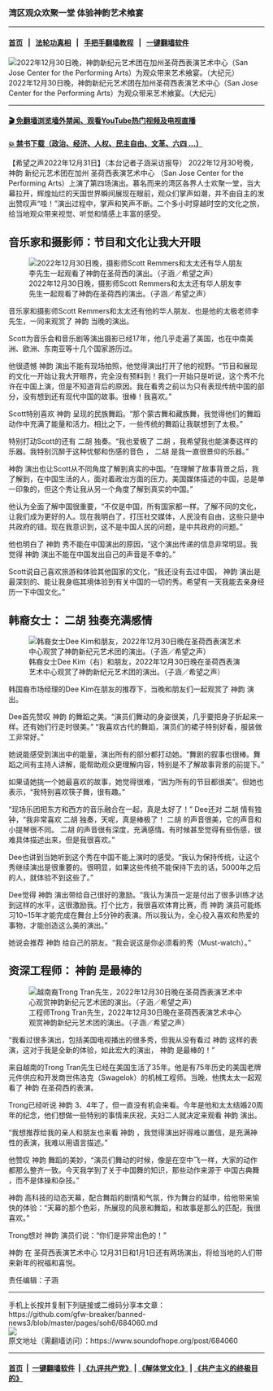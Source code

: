 ### 湾区观众欢聚一堂 体验神韵艺术飨宴
------------------------

#### [首页](https://github.com/gfw-breaker/banned-news3/blob/master/README.md) &nbsp;&nbsp;|&nbsp;&nbsp; [法轮功真相](https://github.com/begood0513/basic/blob/master/README.md)  &nbsp;&nbsp;|&nbsp;&nbsp; [手把手翻墙教程](https://github.com/gfw-breaker/guides/wiki)  &nbsp;&nbsp;|&nbsp;&nbsp; [一键翻墙软件](https://github.com/gfw-breaker/nogfw/blob/master/README.md)  



<div><img alt="2022年12月30日晚，神韵新纪元艺术团在加州圣荷西表演艺术中心（San Jose Center for the Performing Arts）为观众带来艺术飨宴。（大纪元）" src="https://img.soundofhope.org/2022-12/1672525311858.jpg"/>
<br/><figcaption class="caption">
 2022年12月30日晚，神韵新纪元艺术团在加州圣荷西表演艺术中心（San Jose Center for the Performing Arts）为观众带来艺术飨宴。（大纪元）
</figcaption></div><hr/>

#### [ 🎬  免翻墙浏览墙外禁闻、观看YouTube热门视频及电视直播](https://github.com/gfw-breaker/HelloWorld)

#### [ 💥  禁书下载（政治、经济、人权、民主自由、文革、六四 ...）](https://github.com/gfw-breaker/books/blob/master/README.md)

<div><div class="Content__Wrapper sc-1bvya0-0 elmmKw article_body" itemprop="articleBody">
 <div id="post_place_1">
 </div>
 <p class="meta-top">
  <span class="meta">
   【希望之声2022年12月31日】（本台记者子涵采访报导）
  </span>
  2022年12月30号晚，
  <ok href="/term/16755">
   神韵
  </ok>
  新纪元艺术团在加州
  <ok href="/term/25919">
   圣荷西表演艺术中心
  </ok>
  （San Jose Center for the Performing Arts）上演了第四场演出。慕名而来的湾区各界人士欢聚一堂，当大幕拉开，辉煌灿烂的天国世界瞬间展现在眼前，观众们掌声如潮，并不由自主的发出赞叹声“哇！”演出过程中，掌声和笑声不断。二个多小时穿越时空的文化之旅，给当地观众带来视觉、听觉和情感上丰富的感受。
 </p>
 <h2>
  音乐家和摄影师：节目和文化让我大开眼
 </h2>
 <figure class="OImage__StyledFigure-sc-1lfley0-0 jWYblU">
  <img alt="2022年12月30日晚，摄影师Scott Remmers和太太还有华人朋友李先生一起观看了神韵在圣荷西的演出。（子涵／希望之声）" src="https://img.soundofhope.org/2022-12/111-1672525512264.jpg"/>
  <br/><figcaption>
   2022年12月30日晚，摄影师Scott Remmers和太太还有华人朋友李先生一起观看了神韵在圣荷西的演出。（子涵／希望之声）
  </figcaption>
 </figure>
 <p>
  音乐家和摄影师Scott Remmers和太太还有他的华人朋友、也是他的太极老师李先生，一同来观赏了
  <ok href="/term/16755">
   神韵
  </ok>
  当晚的演出。
 </p>
 <p>
  Scott为音乐会和音乐剧等演出摄影已经17年，他几乎走遍了美国，也在中南美洲、欧洲、东南亚等十几个国家游历过。
 </p>
 <p>
  他很遗憾
  <ok href="/term/16755">
   神韵
  </ok>
  演出不能有现场拍照，他觉得演出打开了他的视野。“节目和展现的文化一开始让我大开眼界，完全没有预料到！我们一开始只是听说，这个秀不允许在中国上演，但是不知道背后的原因。我在看秀之前以为只有表现传统中国的部分，没有想到还有现代中国的故事。很棒！我喜欢。”
 </p>
 <p>
  Scott特别喜欢
  <ok href="/term/16755">
   神韵
  </ok>
  呈现的民族舞蹈。“那个蒙古舞和藏族舞，我觉得他们的舞蹈动作中充满了能量和活力。相比之下，一些传统的舞蹈让我联想到了太极。”
 </p>
 <p>
  特别打动Scott的还有
  <ok href="/term/68571">
   二胡
  </ok>
  独奏。“我也爱极了
  <ok href="/term/68571">
   二胡
  </ok>
  ，我希望我也能演奏这样的乐器。我特别沉醉于这种忧郁和伤感的音色 ，
  <ok href="/term/68571">
   二胡
  </ok>
  是我一直很景仰的乐器。”
 </p>
 <p>
  <ok href="/term/16755">
   神韵
  </ok>
  演出也让Scott从不同角度了解到真实的中国。“在理解了故事背景之后，我了解到，在中国生活的人，面对着政治方面的压力。美国媒体描述的中国，总是单一印象的，但这个秀让我从另一个角度了解到真实的中国。”
 </p>
 <p>
  他认为全面了解中国很重要，“不仅是中国，所有国家都一样。了解不同的文化，让我们成为更好的人。现在我明白了，打压社交媒体，人民没有自由，这些只是中共政府的错。现在我意识到，这不是中国人民的问题，是中共政府的问题。”
 </p>
 <p>
  他也明白了
  <ok href="/term/16755">
   神韵
  </ok>
  秀不能在中国演出的原因，“这个演出传递的信息非常明显。我觉得
  <ok href="/term/16755">
   神韵
  </ok>
  演出不能在中国发出自己的声音是不幸的。”
 </p>
 <p>
  Scott说自己喜欢旅游和体验其他国家的文化，“我还没有去过中国，
  <ok href="/term/16755">
   神韵
  </ok>
  演出是最深刻的、能让我身临其境体验到有关中国的一切的秀。希望有一天我能去亲身经历一下中国文化。”
 </p>
 <h2>
  韩裔女士：
  <ok href="/term/68571">
   二胡
  </ok>
  独奏充满感情
 </h2>
 <figure class="OImage__StyledFigure-sc-1lfley0-0 jWYblU">
  <img alt="韩裔女士Dee Kim和朋友，2022年12月30日晚在圣荷西表演艺术中心观赏了神韵新纪元艺术团的演出。（子涵／希望之声）" src="https://img.soundofhope.org/2022-12/2-1672525554466.jpg"/>
  <br/><figcaption>
   韩裔女士Dee Kim（右）和朋友，2022年12月30日晚在圣荷西表演艺术中心观赏了神韵新纪元艺术团的演出。（子涵／希望之声）
  </figcaption>
 </figure>
 <p>
  韩国裔市场经理的Dee Kim在朋友的推荐下，当晚和朋友们一起观赏了
  <ok href="/term/16755">
   神韵
  </ok>
  演出。
 </p>
 <p>
  Dee首先赞叹
  <ok href="/term/16755">
   神韵
  </ok>
  的舞蹈之美。“演员们舞动的身姿很美，几乎要把身子折起来一样。还有她们行走时很美。” “我喜欢古代的舞蹈，演员们的裙子特别好看，服装做工非常好。”
 </p>
 <p>
  她说能感受到演出中的能量，演出所有的部分都打动她。“舞剧的叙事也很棒。舞蹈之间有主持人讲解，能帮助观众更理解内容，特别是不了解故事背景的前提下。”
 </p>
 <p>
  如果请她挑一个她最喜欢的故事，她觉得很难，“因为所有的节目都很美”。但她也表示，“我特别喜欢筷子舞，很有趣。”
 </p>
 <p>
  “现场乐团把东方和西方的音乐融合在一起，真是太好了！” Dee还对
  <ok href="/term/68571">
   二胡
  </ok>
  情有独钟，“我非常喜欢
  <ok href="/term/68571">
   二胡
  </ok>
  独奏，天呢，真是棒极了！
  <ok href="/term/68571">
   二胡
  </ok>
  的声音很美，它的声音和小提琴很不同。
  <ok href="/term/68571">
   二胡
  </ok>
  的声音很有深度，充满感情。有时候甚至觉得有些伤感，很难具体描述出来，但是我很喜欢。”
 </p>
 <p>
  Dee也讲到当她听到这个秀在中国不能上演时的感受。“我认为保持传统，让这个秀继续演出是很重要的。很明显，如果这些传统不能保持下去的话，5000年之后的人，就体验不到这些了。”
 </p>
 <p>
  Dee觉得
  <ok href="/term/16755">
   神韵
  </ok>
  演出带给自己很好的激励。“我认为演员一定是付出了很多训练才达到这样的水平，这很激励我。打个比方，我很喜欢体育比赛，而
  <ok href="/term/16755">
   神韵
  </ok>
  演员可能练习10~15年才能完成在舞台上5分钟的表演。所以我认为，全心投入喜欢和热爱的事物，才能创造这么美的演出。”
 </p>
 <p>
  她说会推荐
  <ok href="/term/16755">
   神韵
  </ok>
  给自己的朋友。“我会说这是你必须看的秀（Must-watch）。”
 </p>
 <h2>
  资深工程师：
  <ok href="/term/16755">
   神韵
  </ok>
  是最棒的
 </h2>
 <figure class="OImage__StyledFigure-sc-1lfley0-0 jWYblU">
  <img alt="越南裔Trong Tran先生，2022年12月30日晚在圣荷西表演艺术中心观赏神韵新纪元艺术团的演出。（子涵／希望之声）" src="https://img.soundofhope.org/2022-12/3-1672525628096.jpg"/>
  <br/><figcaption>
   工程师Trong Tran先生，2022年12月30日晚在圣荷西表演艺术中心观赏神韵新纪元艺术团的演出。（子涵／希望之声）
  </figcaption>
 </figure>
 <p>
  “我看过很多演出，包括美国电视播出的很多秀，但我从没有看过
  <ok href="/term/16755">
   神韵
  </ok>
  这样的表演，这对于我是全新的体验，如此宏大的演出，
  <ok href="/term/16755">
   神韵
  </ok>
  是最棒的！”
 </p>
 <p>
  来自越南的Trong Tran先生已经在美国生活了35年。他是有75年历史的美国老牌元件供应和开发商世伟洛克（Swagelok）的机械工程师。当晚，他携太太一起观看了
  <ok href="/term/16755">
   神韵
  </ok>
  在圣荷西的表演。
 </p>
 <p>
  Trong已经听说
  <ok href="/term/16755">
   神韵
  </ok>
  3、4年了，但一直没有机会来看。今年是他和太太结婚20周年的纪念，他们想做一些特别的事情来庆祝，夫妇二人就决定来观看
  <ok href="/term/16755">
   神韵
  </ok>
  演出。
 </p>
 <p>
  “我想推荐给我的亲人和朋友也来看
  <ok href="/term/16755">
   神韵
  </ok>
  ，我觉得演出好得难以置信，是充满神性的表演，我难以用语言描述。”
 </p>
 <p>
  他赞叹
  <ok href="/term/16755">
   神韵
  </ok>
  舞蹈的美妙，“演员们舞动的时候，像是在空中飞一样，大家的动作都那么整齐一致。今天我学到了关于中国舞的知识，那些动作来源于
  <ok href="/term/24612">
   中国古典舞
  </ok>
  ，而不是体操和杂技。”
 </p>
 <p>
  <ok href="/term/16755">
   神韵
  </ok>
  高科技的动态天幕，配合舞蹈的剧情和气氛，作为舞台的延申，给他带来愉快的体验：“天幕的那个色彩，所展现的风景和舞蹈，和故事是那么的匹配，我很喜欢。”
 </p>
 <p>
  Trong想对
  <ok href="/term/16755">
   神韵
  </ok>
  演员们说：“你们是非常出色的！”
 </p>
 <p>
  <ok href="/term/16755">
   神韵
  </ok>
  在
  <ok href="/term/25919">
   圣荷西表演艺术中心
  </ok>
  12月31日和1月1日还有两场演出，将给当地的人们带来新年的祝福和喜悦。
 </p>
 <p>
 </p>
 <p class="meta-btm">
  责任编辑：子涵
 </p>
</div>
</div>
<hr/>
手机上长按并复制下列链接或二维码分享本文章：<br/>
https://github.com/gfw-breaker/banned-news3/blob/master/pages/soh6/684060.md <br/>
<a href='https://github.com/gfw-breaker/banned-news3/blob/master/pages/soh6/684060.md'><img src='https://github.com/gfw-breaker/banned-news3/blob/master/pages/soh6/684060.md.png'/></a> <br/>
原文地址（需翻墙访问）：https://www.soundofhope.org/post/684060


------------------------
#### [首页](https://github.com/gfw-breaker/banned-news3/blob/master/README.md) &nbsp;|&nbsp; [一键翻墙软件](https://github.com/gfw-breaker/nogfw/blob/master/README.md) &nbsp;| [《九评共产党》](https://github.com/gfw-breaker/9ping.md/blob/master/README.md#九评之一评共产党是什么) | [《解体党文化》](https://github.com/gfw-breaker/jtdwh.md/blob/master/README.md) | [《共产主义的终极目的》](https://github.com/gfw-breaker/gczydzjmd.md/blob/master/README.md)


<img src='http://gfw-breaker.win/banned-news3/pages/soh6/684060.md' width='0px' height='0px'/>